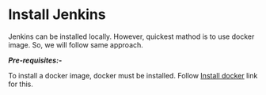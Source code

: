 # Install Jenkins

Jenkins can be installed locally. However, quickest mathod is to use docker image. So, we will follow same approach.

***Pre-requisites:-***

To install a docker image, docker must be installed. Follow [Install docker](https://kathuriaas.github.io/code-examples/docker/install_docker) link for this.
